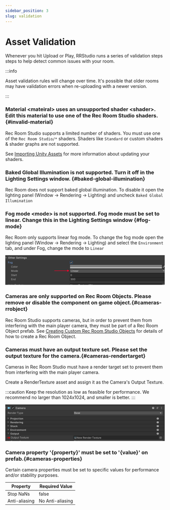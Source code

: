 ```yaml
---
sidebar_position: 3
slug: validation
---
```

# Asset Validation

Whenever you hit Upload or Play, RRStudio runs a series of validation steps steps to help detect common issues with your room.

:::info

Asset validation rules will change over time.  It's possible that older rooms may have validation errors when re-uploading with a newer version.

:::

### Material &lt;mateiral&gt; uses an unsupported shader &lt;shader&gt;. Edit this material to use one of the Rec Room Studio shaders.{#invalid-material}

Rec Room Studio supports a limited number of shaders.  You must use one of the `Rec Room Studio/*` shaders.  Shaders like `Standard` or custom shaders & shader graphs are not supported.

See [Importing Unity Assets](/docs/BuildinginRRS/import#urp) for more information about updating your shaders.


### Baked Global Illumination is not supported. Turn it off in the Lighting Settings window. {#baked-global-illumination}

Rec Room does not support baked global illumination.  To disable it open the lighting panel (Window -> Rendering -> Lighting) and uncheck `Baked Global Illumination`


### Fog mode &lt;mode&gt; is not supported. Fog mode must be set to linear. Change this in the Lighting Settings window {#fog-mode}

Rec Room only supports linear fog mode.  To change the fog mode open the lighting panel (Window -> Rendering -> Lighting) and select the `Environment` tab, and under Fog, change the mode to `Linear`

![Fog mode setting](validation-fog-mode.png)

### Cameras are only supported on Rec Room Objects. Please remove or disable the component on game object.{#cameras-rrobject}

Rec Room Studio supports cameras, but in order to prevent them from interfering with the main player camera, they must be part of a Rec Room Object prefab.  See [Creating Custom Rec Room Studio Objects](/docs/BuildinginRRS/custom) for details of how to create a Rec Room Object.

### Cameras must have an output texture set. Please set the output texture for the camera.{#cameras-rendertarget}

Cameras in Rec Room Studio must have a render target set to prevent them from interfering with the main player camera.  

Create a RenderTexture asset and assign it as the Camera's Output Texture. 

:::caution
 Keep the resolution as low as feasible for performance.  We recommend no larger than 1024x1024, and smaller is better.
:::

![Output ](validation-camera-rendertexture.png)
### Camera property '{property}' must be set to '{value}' on prefab.{#cameras-properties}

Certain camera properties must be set to specific values for performance and/or stability purposes.

| Property       | Required Value  |
| ---------      | --------------  |
| Stop NaNs      | false           |
| Anti-aliasing  | No Anti-aliasing|
